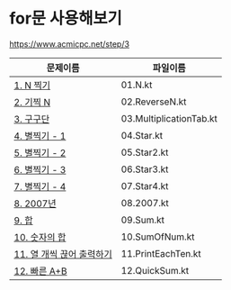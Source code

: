 # for문 사용해보기

https://www.acmicpc.net/step/3

| 문제이름                                                      | 파일이름                   |
| --------------------------------------------------------- | ---------------------- |
| [1. N 찍기](https://www.acmicpc.net/problem/2741)           | 01.N.kt                 |
| [2. 기찍 N](https://www.acmicpc.net/problem/2742)           | 02.ReverseN.kt          |
| [3. 구구단](https://www.acmicpc.net/problem/2739)            | 03.MultiplicationTab.kt |
| [4. 별찍기 - 1](https://www.acmicpc.net/problem/2438)        | 04.Star.kt              |
| [5. 별찍기 - 2](https://www.acmicpc.net/problem/2439)        | 05.Star2.kt             |
| [6. 별찍기 - 3](https://www.acmicpc.net/problem/2440)        | 06.Star3.kt             |
| [7. 별찍기 - 4](https://www.acmicpc.net/problem/2441)        | 07.Star4.kt             |
| [8. 2007년](https://www.acmicpc.net/problem/1924)          | 08.2007.kt              |
| [9. 합](https://www.acmicpc.net/problem/8393)              | 09.Sum.kt               |
| [10. 숫자의 합](https://www.acmicpc.net/problem/11720)        | 10.SumOfNum.kt         |
| [11. 열 개씩 끊어 출력하기](https://www.acmicpc.net/problem/11721) | 11.PrintEachTen.kt     |
| [12. 빠른 A+B](https://www.acmicpc.net/problem/15552)       | 12.QuickSum.kt         |
